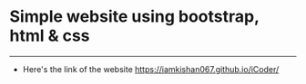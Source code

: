 # Simple website using bootstrap, html & css

---


* Here's the link of the  website                         https://iamkishan067.github.io/iCoder/
